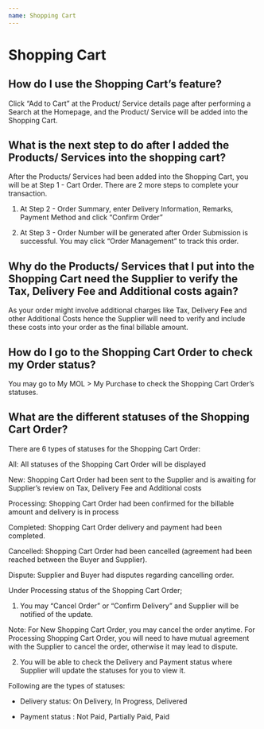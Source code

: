 ```yaml
---
name: Shopping Cart
---
```


# Shopping Cart

##  How do I use the Shopping Cart’s feature?

Click “Add to Cart” at the Product/ Service details page after performing a Search at the Homepage, and the Product/ Service will be added into the Shopping Cart.

##  What is the next step to do after I added the Products/ Services into the shopping cart?

After the Products/ Services had been added into the Shopping Cart, you will be at Step 1 - Cart Order. There are 2 more steps to complete your transaction.

1.	At Step 2 - Order Summary, enter Delivery Information, Remarks, Payment Method and click “Confirm Order”

2.	At Step 3 - Order Number will be generated after Order Submission is successful. You may click “Order Management” to track this order.

##  Why do the Products/ Services that I put into the Shopping Cart need the Supplier to verify the Tax, Delivery Fee and Additional costs again?

As your order might involve additional charges like Tax, Delivery Fee and other Additional Costs hence the Supplier will need to verify and include these costs into your order as the final billable amount. 

##  How do I go to the Shopping Cart Order to check my Order status?

You may go to My MOL > My Purchase to check the Shopping Cart Order’s statuses.

##  What are the different statuses of the Shopping Cart Order?

There are 6 types of statuses for the Shopping Cart Order:

All: All statuses of the Shopping Cart Order will be displayed

New: Shopping Cart Order had been sent to the Supplier and is awaiting for Supplier’s review on Tax, Delivery Fee and Additional costs

Processing: Shopping Cart Order had been confirmed for the billable amount and delivery is in process

Completed: Shopping Cart Order delivery and payment had been completed.

Cancelled: Shopping Cart Order had been cancelled (agreement had been reached between the Buyer and Supplier).

Dispute: Supplier and Buyer had disputes regarding cancelling order. 

Under Processing status of the Shopping Cart Order; 

1.	You may “Cancel Order” or “Confirm Delivery” and Supplier will be notified of the update.

Note: For New Shopping Cart Order, you may cancel the order anytime. For Processing Shopping Cart Order, you will need to have mutual agreement with the Supplier to cancel the order, otherwise it may lead to dispute.

2. You will be able to check the Delivery and Payment status where Supplier will update the statuses for you to view it. 

Following are the types of statuses:

-	Delivery status: On Delivery, In Progress, Delivered 

-	Payment status : Not Paid, Partially Paid, Paid 